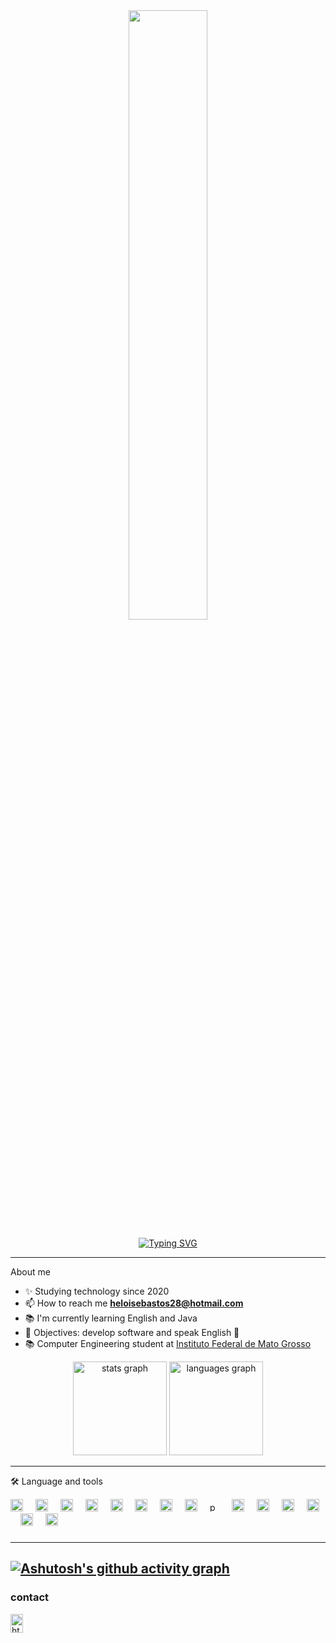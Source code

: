 <div align="center">

<img width=50% bottom=100px src="https://github.com/carolbarbosa101/carolbarbosa101/assets/44561610/33bdfb39-ffe2-4133-8716-8da8c8587e3b"/>

[![Typing SVG](https://readme-typing-svg.herokuapp.com?font=Fira+Code&weight=150&size=25&duration=4000&pause=1000&color=F73D9F&center=true&vCenter=true&random=false&width=1000&lines=Hello+World+🌍;My+name+is+Heloíse+Bastos;I'm+from+Brazil;I'm+a+Computer+Engineering+student)](https://git.io/typing-svg)
</div>


---
About me
- ✨ Studying technology since 2020
- 📫 How to reach me **heloisebastos28@hotmail.com**
- 📚 I'm currently learning English and Java
- 🎯 Objectives: develop software and speak English 🚀
- 📚 Computer Engineering student at [Instituto Federal de Mato Grosso](https://ifmt.edu.br/)

<div align="center">
  <img src="https://github-readme-stats.vercel.app/api?username=heloisebastos&hide_title=false&hide_rank=false&show_icons=true&include_all_commits=true&count_private=true&disable_animations=false&theme=dracula&locale=en&hide_border=false" height="150" alt="stats graph"  />
  <img src="https://github-readme-stats.vercel.app/api/top-langs?username=heloisebastos&locale=en&hide_title=false&layout=compact&card_width=320&langs_count=5&theme=dracula&hide_border=false" height="150" alt="languages graph"  />
</div>

---
🛠 Language and tools
<div align="left">
  <img src="https://cdn.jsdelivr.net/gh/devicons/devicon/icons/java/java-original.svg" height="20" alt="java logo"  />
  <img width="12" />
  <img src="https://cdn.jsdelivr.net/gh/devicons/devicon/icons/spring/spring-original.svg" height="20" alt="spring logo"  />
  <img width="12" />
  <img src="https://cdn.jsdelivr.net/gh/devicons/devicon/icons/jupyter/jupyter-original.svg" height="20" alt="jupyter logo"  />
  <img width="12" />
  <img src="https://cdn.jsdelivr.net/gh/devicons/devicon/icons/python/python-original.svg" height="20" alt="python logo"  />
  <img width="12" />
  <img src="https://upload.wikimedia.org/wikipedia/commons/0/05/Scikit_learn_logo_small.svg"  height="20" alt="scikit_learn"/> 
  <img width="12" />
  <img src="https://cdn.jsdelivr.net/gh/devicons/devicon/icons/kaggle/kaggle-original.svg" height="20" alt="kaggle logo"  />
  <img width="12" />
  <img src="https://cdn.jsdelivr.net/gh/devicons/devicon/icons/arduino/arduino-original.svg" height="20" alt="arduino logo"  />
  <img width="12" />
  <img src="https://www.vectorlogo.zone/logos/firebase/firebase-icon.svg" height="20" alt="firebase" />
  <img width="12" /> 
  <img src="https://cdn.jsdelivr.net/gh/devicons/devicon/icons/postgresql/postgresql-original.svg" height="15" alt="postgresql logo" />
  <img width="12" />
  <img src="https://cdn.jsdelivr.net/gh/devicons/devicon/icons/vscode/vscode-original.svg" height="20" alt="vscode logo"  />
  <img width="12" />
  <img src="https://cdn.jsdelivr.net/gh/devicons/devicon/icons/git/git-original.svg" height="20" alt="git logo"  />
  <img width="12" />
  <img src="https://cdn.jsdelivr.net/gh/devicons/devicon/icons/github/github-original.svg" height="20" alt="github logo"  />
  <img width="12" />
  <img src="https://cdn.jsdelivr.net/gh/devicons/devicon/icons/jira/jira-original.svg" height="20" alt="jira logo"  />
  <img width="12" />
  <img src="https://cdn.jsdelivr.net/gh/devicons/devicon/icons/trello/trello-plain.svg" height="20" alt="trello logo"  />
  <img width="12" />
  <img src="https://cdn.jsdelivr.net/gh/devicons/devicon/icons/canva/canva-original.svg" height="20" alt="canva logo"  />
  <img width="12" /> 
</div>

###

---
[![Ashutosh's github activity graph](https://github-readme-activity-graph.vercel.app/graph?username=heloisebastos)](https://github.com/heloisebastos/github-readme-activity-graph)
----
<h3 align="left">contact</h3>
<p align="left">
<a href="https://linkedin.com/in/https://www.linkedin.com/in/heloisebastos-engcomputacao/" target="blank"><img align="center" src="https://raw.githubusercontent.com/rahuldkjain/github-profile-readme-generator/master/src/images/icons/Social/linked-in-alt.svg" alt="https://www.linkedin.com/in/heloisebastos-engcomputacao/" height="30" width="20" /></a>
</p>
